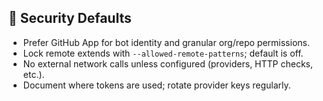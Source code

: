 ## 🔐 Security Defaults

- Prefer GitHub App for bot identity and granular org/repo permissions.
- Lock remote extends with `--allowed-remote-patterns`; default is off.
- No external network calls unless configured (providers, HTTP checks, etc.).
- Document where tokens are used; rotate provider keys regularly.

